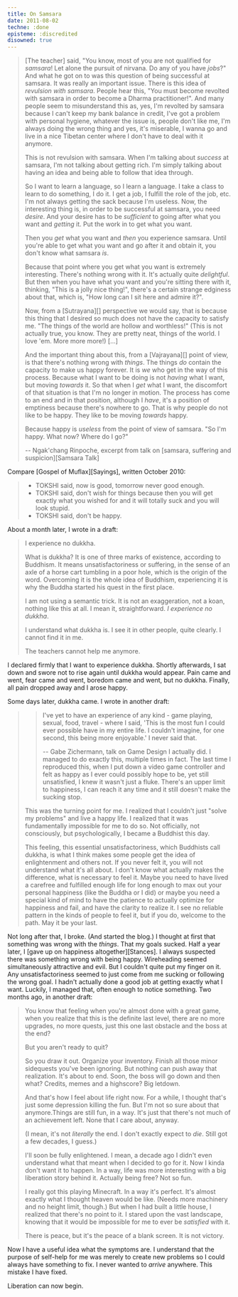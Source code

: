 ```yaml
---
title: On Samsara
date: 2011-08-02
techne: :done
episteme: :discredited
disowned: true
---
```


> [The teacher] said, "You know, most of you are not qualified for *samsara*! Let alone the pursuit of nirvana. Do any of you have *jobs*?" And what he got on to was this question of being successful at samsara. It was really an important issue. There is this idea of *revulsion with samsara*. People hear this, "You must become revolted with samsara in order to become a Dharma practitioner!". And many people seem to misunderstand this as, yes, I'm revolted by samsara because I can't keep my bank balance in credit, I've got a problem with personal hygiene, whatever the issue is, people don't like me, I'm always doing the wrong thing and yes, it's miserable, I wanna go and live in a nice Tibetan center where I don't have to deal with it anymore.
> 
> This is not revulsion with samsara. When I'm talking about *success* at samsara, I'm not talking about getting rich. I'm simply talking about having an idea and being able to follow that idea through.
>
> So I want to learn a language, so I learn a language. I take a class to learn to do something, I do it. I get a job, I fulfill the role of the job, etc. I'm not always getting the sack because I'm useless. Now, the interesting thing is, in order to be successful at samsara, you need *desire*. And your desire has to be *sufficient* to going after what you want and *getting* it. Put the work in to get what you want.
> 
> Then you *get* what you want and *then* you experience samsara. Until you're able to get what you want and go after it and obtain it, you don't know what samsara *is*.
> 
> Because that point where you get what you want is extremely interesting. There's nothing wrong with it. It's actually quite *delightful*. But then when you have what you want and you're sitting there with it, thinking, "This is a jolly nice thing!", there's a certain strange edginess about that, which is, "How long can I sit here and admire it?".
> 
> Now, from a [Sutrayana][] perspective we would say, that is because this thing that I desired so much does not have the capacity to satisfy me. "The things of the world are hollow and worthless!" (This is not actually true, you know. They are pretty neat, things of the world. I love 'em. More more more!) [...]
>
> And the important thing about this, from a [Vajrayana][] point of view, is that there's nothing wrong with *things*. The things *do* contain the capacity to make us happy forever. It is *we* who get in the way of this process. Because what I want to be doing is not *having* what I want, but moving *towards* it. So that when I *get* what I want, the discomfort of that situation is that I'm no longer in motion. The process has come to an end and in that position, although I *have*, it's a position of emptiness because there's nowhere to go. That is why people do not like to be happy. They like to be moving *towards* happy.
> 
> Because happy is *useless* from the point of view of samsara. "So I'm happy. What now? Where do I go?"
>
> -- Ngak'chang Rinpoche, excerpt from talk on [samsara, suffering and suspicion][Samsara Talk]

Compare [Gospel of Muflax][Sayings], written October 2010:

> - TOKSHI said, now is good, tomorrow never good enough.
> - TOKSHI said, don't wish for things because then you will get exactly what you wished for and it will totally suck and you will look stupid.
> - TOKSHI said, don't be happy.

About a month later, I wrote in a draft:

> I experience no dukkha.
> 
> What is dukkha? It is one of three marks of existence, according to Buddhism. It means unsatisfactoriness or suffering, in the sense of an axle of a horse cart tumbling in a poor hole, which is the origin of the word. Overcoming it is the whole idea of Buddhism, experiencing it is why the Buddha started his quest in the first place.
> 
> I am not using a semantic trick. It is not an exaggeration, not a koan, nothing like this at all. I mean it, straightforward. *I experience no dukkha*.
>
> I understand what dukkha is. I see it in other people, quite clearly. I cannot find it in me.
> 
> The teachers cannot help me anymore.

I declared firmly that I want to experience dukkha. Shortly afterwards, I sat down and swore not to rise again until dukkha would appear. Pain came and went, fear came and went, boredom came and went, but no dukkha. Finally, all pain dropped away and I arose happy.

Some days later, dukkha came. I wrote in another draft:

> > I've yet to have an experience of any kind - game playing, sexual, food, travel - where I said, 'This is the most fun I could ever possible have in my entire life. I couldn't imagine, for one second, this being more enjoyable.'  I never said that.
> >
> > -- Gabe Zichermann, talk on Game Design
> I actually did. I managed to do exactly this, multiple times in fact. The last time I reproduced this, when I put down a video game controller and felt as happy as I ever could possibly hope to be, yet still unsatisfied, I knew it wasn't just a fluke. There's an upper limit to happiness, I can reach it any time and it still doesn't make the sucking stop.
> 
> This was the turning point for me. I realized that I couldn't just "solve my problems" and live a happy life. I realized that it was fundamentally impossible for me to do so. Not officially, not consciously, but psychologically, I became a Buddhist this day.
> 
> This feeling, this essential unsatisfactoriness, which Buddhists call dukkha, is what I think makes some people get the idea of enlightenment and others not. If you never felt it, you will not understand what it's all about. I don't know what actually makes the difference, what is necessary to feel it. Maybe you need to have lived a carefree and fulfilled enough life for long enough to max out your personal happiness (like the Buddha or I did) or maybe you need a special kind of mind to have the patience to actually optimize for happiness and fail, and have the clarity to realize it. I see no reliable pattern in the kinds of people to feel it, but if you do, welcome to the path. May it be your last.

Not long after that, I broke. (And started the blog.) I thought at first that something was wrong with the *things*. That my goals sucked. Half a year later, I [gave up on happiness altogether][Stances]. I always suspected there was something wrong with being happy. Wireheading seemed simultaneously attractive and evil. But I couldn't quite put my finger on it. Any unsatisfactoriness seemed to just come from me sucking  or following the wrong goal. I hadn't actually done a good job at getting exactly what I want. Luckily, I managed that, often enough to notice something. Two months ago, in another draft:

> You know that feeling when you're almost done with a great game, when you realize that this is the definite last level, there are no more upgrades, no more quests, just this one last obstacle and the boss at the end?
> 
> But you aren't ready to quit?
> 
> So you draw it out. Organize your inventory. Finish all those minor sidequests you've been ignoring. But nothing can push away that realization. It's about to end. Soon, the boss will go down and then what? Credits, memes and a highscore? Big letdown.
> 
> And that's how I feel about life right now. For a while, I thought that's just some depression killing the fun. But I'm not so sure about that anymore.Things are still fun, in a way. It's just that there's not much of an achievement left. None that I care about, anyway.
> 
> (I mean, it's not *literally* the end. I don't exactly expect to *die*. Still got a few decades, I guess.)
> 
> I'll soon be fully enlightened. I mean, a decade ago I didn't even understand what that meant when I decided to go for it. Now I kinda don't want it to happen. In a way, life was more interesting with a big liberation story behind it. Actually being free? Not so fun.
> 
> I really got this playing Minecraft. In a way it's perfect. It's almost exactly what I thought heaven would be like. (Needs more machinery and no height limit, though.) But when I had built a little house, I realized that there's no point to it. I stared upon the vast landscape, knowing that it would be impossible for me to ever be *satisfied* with it.
> 
> There is peace, but it's the peace of a blank screen. It is not victory.

Now I have a useful idea what the symptoms are. I understand that the purpose of self-help for me was merely to create new problems so I could always have something to fix. I never wanted to *arrive* anywhere. This mistake I have fixed.

Liberation can now begin.
